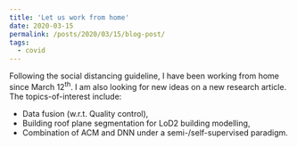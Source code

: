 ```yaml
---
title: 'Let us work from home'
date: 2020-03-15
permalink: /posts/2020/03/15/blog-post/
tags:
  - covid
---
```


Following the social distancing guideline, I have been working from home since March 12<sup>th</sup>. 
I am also looking for new ideas on a new research article. 
The topics-of-interest include: 
- Data fusion (w.r.t. Quality control), 
- Building roof plane segmentation for LoD2 building modelling, 
- Combination of ACM and DNN under a semi-/self-supervised paradigm.
